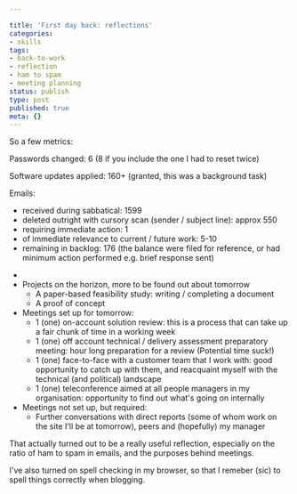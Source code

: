 ```yaml
---

title: 'First day back: reflections'
categories:
- skills
tags:
- back-to-work
- reflection
- ham to spam
- meeting planning
status: publish
type: post
published: true
meta: {}
---
```

So a few metrics:

Passwords changed: 6 (8 if you include the one I had to reset twice)

Software updates applied: 160+ (granted, this was a background task)

Emails:
<!-- more -->
<ul>
  <li>received during sabbatical: 1599</li>
  <li>deleted outright with cursory scan (sender / subject line): approx 550</li>
  <li>requiring immediate action: 1</li>
  <li>of immediate relevance to current / future work: 5-10</li>
  <li>remaining in backlog: 176 (the balance were filed for reference, or had minimum action performed e.g. brief response sent)</li>
</ul>

<ul>
  <li>
  </li>
  <li>Projects on the horizon, more to be found out about tomorrow
    <ul>
      <li>A paper-based feasibility study: writing / completing a document</li>
      <li>A proof of concept</li>
    </ul>
  </li>
  <li>Meetings set up for tomorrow:
    <ul>
      <li>1 (one) on-account solution review: this is a process that can take up a fair chunk of time in a working week</li>
      <li>1 (one) off account technical / delivery assessment preparatory meeting: hour long preparation for a review (Potential time suck!)</li>
      <li>1 (one) face-to-face with a customer team that I work with: good opportunity to catch up with them, and reacquaint myself with the technical (and political) landscape</li>
      <li>1 (one) teleconference aimed at all people managers in my organisation: opportunity to find out what's going on internally</li>
    </ul>
  </li>
  <li>Meetings not set up, but required:
    <ul>
      <li>Further conversations with direct reports (some of whom work on the site I'll be at tomorrow), peers and (hopefully) my manager</li>
    </ul>
  </li>
</ul>

<p>That actually turned out to be a really useful reflection, especially on the ratio of ham to spam in emails, and the purposes behind meetings.</p>

<p>I've also turned on spell checking in my browser, so that I remeber (sic) to spell things correctly when blogging.</p>
